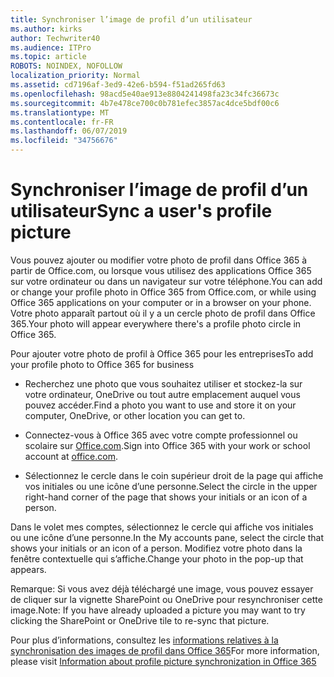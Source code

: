 ```yaml
---
title: Synchroniser l’image de profil d’un utilisateur
ms.author: kirks
author: Techwriter40
ms.audience: ITPro
ms.topic: article
ROBOTS: NOINDEX, NOFOLLOW
localization_priority: Normal
ms.assetid: cd7196af-3ed9-42e6-b594-f51ad265fd63
ms.openlocfilehash: 98acd5e40ae913e8804241498fa23c34fc36673c
ms.sourcegitcommit: 4b7e478ce700c0b781efec3857ac4dce5bdf00c6
ms.translationtype: MT
ms.contentlocale: fr-FR
ms.lasthandoff: 06/07/2019
ms.locfileid: "34756676"
---
```

# <a name="sync-a-users-profile-picture"></a><span data-ttu-id="2eaaa-102">Synchroniser l’image de profil d’un utilisateur</span><span class="sxs-lookup"><span data-stu-id="2eaaa-102">Sync a user's profile picture</span></span>

<span data-ttu-id="2eaaa-103">Vous pouvez ajouter ou modifier votre photo de profil dans Office 365 à partir de Office.com, ou lorsque vous utilisez des applications Office 365 sur votre ordinateur ou dans un navigateur sur votre téléphone.</span><span class="sxs-lookup"><span data-stu-id="2eaaa-103">You can add or change your profile photo in Office 365 from Office.com, or while using Office 365 applications on your computer or in a browser on your phone.</span></span> <span data-ttu-id="2eaaa-104">Votre photo apparaît partout où il y a un cercle photo de profil dans Office 365.</span><span class="sxs-lookup"><span data-stu-id="2eaaa-104">Your photo will appear everywhere there's a profile photo circle in Office 365.</span></span>

<span data-ttu-id="2eaaa-105">Pour ajouter votre photo de profil à Office 365 pour les entreprises</span><span class="sxs-lookup"><span data-stu-id="2eaaa-105">To add your profile photo to Office 365 for business</span></span>

- <span data-ttu-id="2eaaa-106">Recherchez une photo que vous souhaitez utiliser et stockez-la sur votre ordinateur, OneDrive ou tout autre emplacement auquel vous pouvez accéder.</span><span class="sxs-lookup"><span data-stu-id="2eaaa-106">Find a photo you want to use and store it on your computer, OneDrive, or other location you can get to.</span></span>

- <span data-ttu-id="2eaaa-107">Connectez-vous à Office 365 avec votre compte professionnel ou scolaire sur [Office.com](http://www.office.com).</span><span class="sxs-lookup"><span data-stu-id="2eaaa-107">Sign into Office 365 with your work or school account at [office.com](http://www.office.com).</span></span>

- <span data-ttu-id="2eaaa-108">Sélectionnez le cercle dans le coin supérieur droit de la page qui affiche vos initiales ou une icône d’une personne.</span><span class="sxs-lookup"><span data-stu-id="2eaaa-108">Select the circle in the upper right-hand corner of the page that shows your initials or an icon of a person.</span></span>

<span data-ttu-id="2eaaa-109">Dans le volet mes comptes, sélectionnez le cercle qui affiche vos initiales ou une icône d’une personne.</span><span class="sxs-lookup"><span data-stu-id="2eaaa-109">In the My accounts pane, select the circle that shows your initials or an icon of a person.</span></span> <span data-ttu-id="2eaaa-110">Modifiez votre photo dans la fenêtre contextuelle qui s’affiche.</span><span class="sxs-lookup"><span data-stu-id="2eaaa-110">Change your photo in the pop-up that appears.</span></span>

<span data-ttu-id="2eaaa-111">Remarque: Si vous avez déjà téléchargé une image, vous pouvez essayer de cliquer sur la vignette SharePoint ou OneDrive pour resynchroniser cette image.</span><span class="sxs-lookup"><span data-stu-id="2eaaa-111">Note: If you have already uploaded a picture you may want to try clicking the SharePoint or OneDrive tile to re-sync that picture.</span></span>

<span data-ttu-id="2eaaa-112">Pour plus d’informations, consultez les [informations relatives à la synchronisation des images de profil dans Office 365](https://support.office.com/article/information-about-profile-picture-synchronization-in-office-365-20594d76-d054-4af4-a660-401133e3d48a?ui=en-US&amp;rs=en-US&amp;ad=US)</span><span class="sxs-lookup"><span data-stu-id="2eaaa-112">For more information, please visit [Information about profile picture synchronization in Office 365](https://support.office.com/article/information-about-profile-picture-synchronization-in-office-365-20594d76-d054-4af4-a660-401133e3d48a?ui=en-US&amp;rs=en-US&amp;ad=US)</span></span>


